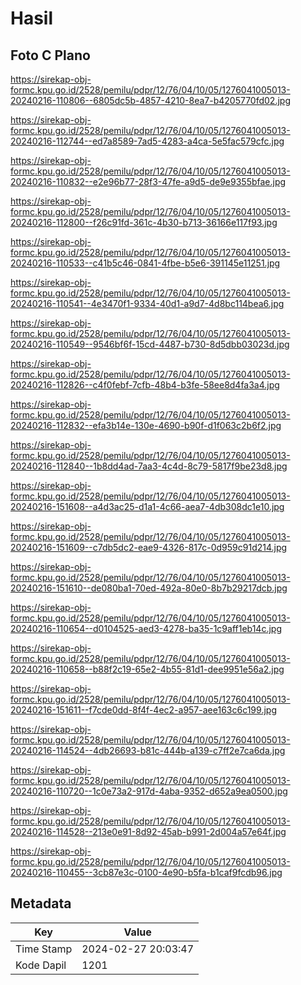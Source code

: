 # Hasil

## Foto C Plano

https://sirekap-obj-formc.kpu.go.id/2528/pemilu/pdpr/12/76/04/10/05/1276041005013-20240216-110806--6805dc5b-4857-4210-8ea7-b4205770fd02.jpg

https://sirekap-obj-formc.kpu.go.id/2528/pemilu/pdpr/12/76/04/10/05/1276041005013-20240216-112744--ed7a8589-7ad5-4283-a4ca-5e5fac579cfc.jpg

https://sirekap-obj-formc.kpu.go.id/2528/pemilu/pdpr/12/76/04/10/05/1276041005013-20240216-110832--e2e96b77-28f3-47fe-a9d5-de9e9355bfae.jpg

https://sirekap-obj-formc.kpu.go.id/2528/pemilu/pdpr/12/76/04/10/05/1276041005013-20240216-112800--f26c91fd-361c-4b30-b713-36166e117f93.jpg

https://sirekap-obj-formc.kpu.go.id/2528/pemilu/pdpr/12/76/04/10/05/1276041005013-20240216-110533--c41b5c46-0841-4fbe-b5e6-391145e11251.jpg

https://sirekap-obj-formc.kpu.go.id/2528/pemilu/pdpr/12/76/04/10/05/1276041005013-20240216-110541--4e3470f1-9334-40d1-a9d7-4d8bc114bea6.jpg

https://sirekap-obj-formc.kpu.go.id/2528/pemilu/pdpr/12/76/04/10/05/1276041005013-20240216-110549--9546bf6f-15cd-4487-b730-8d5dbb03023d.jpg

https://sirekap-obj-formc.kpu.go.id/2528/pemilu/pdpr/12/76/04/10/05/1276041005013-20240216-112826--c4f0febf-7cfb-48b4-b3fe-58ee8d4fa3a4.jpg

https://sirekap-obj-formc.kpu.go.id/2528/pemilu/pdpr/12/76/04/10/05/1276041005013-20240216-112832--efa3b14e-130e-4690-b90f-d1f063c2b6f2.jpg

https://sirekap-obj-formc.kpu.go.id/2528/pemilu/pdpr/12/76/04/10/05/1276041005013-20240216-112840--1b8dd4ad-7aa3-4c4d-8c79-5817f9be23d8.jpg

https://sirekap-obj-formc.kpu.go.id/2528/pemilu/pdpr/12/76/04/10/05/1276041005013-20240216-151608--a4d3ac25-d1a1-4c66-aea7-4db308dc1e10.jpg

https://sirekap-obj-formc.kpu.go.id/2528/pemilu/pdpr/12/76/04/10/05/1276041005013-20240216-151609--c7db5dc2-eae9-4326-817c-0d959c91d214.jpg

https://sirekap-obj-formc.kpu.go.id/2528/pemilu/pdpr/12/76/04/10/05/1276041005013-20240216-151610--de080ba1-70ed-492a-80e0-8b7b29217dcb.jpg

https://sirekap-obj-formc.kpu.go.id/2528/pemilu/pdpr/12/76/04/10/05/1276041005013-20240216-110654--d0104525-aed3-4278-ba35-1c9aff1eb14c.jpg

https://sirekap-obj-formc.kpu.go.id/2528/pemilu/pdpr/12/76/04/10/05/1276041005013-20240216-110658--b88f2c19-65e2-4b55-81d1-dee9951e56a2.jpg

https://sirekap-obj-formc.kpu.go.id/2528/pemilu/pdpr/12/76/04/10/05/1276041005013-20240216-151611--f7cde0dd-8f4f-4ec2-a957-aee163c6c199.jpg

https://sirekap-obj-formc.kpu.go.id/2528/pemilu/pdpr/12/76/04/10/05/1276041005013-20240216-114524--4db26693-b81c-444b-a139-c7ff2e7ca6da.jpg

https://sirekap-obj-formc.kpu.go.id/2528/pemilu/pdpr/12/76/04/10/05/1276041005013-20240216-110720--1c0e73a2-917d-4aba-9352-d652a9ea0500.jpg

https://sirekap-obj-formc.kpu.go.id/2528/pemilu/pdpr/12/76/04/10/05/1276041005013-20240216-114528--213e0e91-8d92-45ab-b991-2d004a57e64f.jpg

https://sirekap-obj-formc.kpu.go.id/2528/pemilu/pdpr/12/76/04/10/05/1276041005013-20240216-110455--3cb87e3c-0100-4e90-b5fa-b1caf9fcdb96.jpg


## Metadata

| Key        | Value               |
| ---------- | ------------------- |
| Time Stamp | 2024-02-27 20:03:47 |
| Kode Dapil | 1201                |



